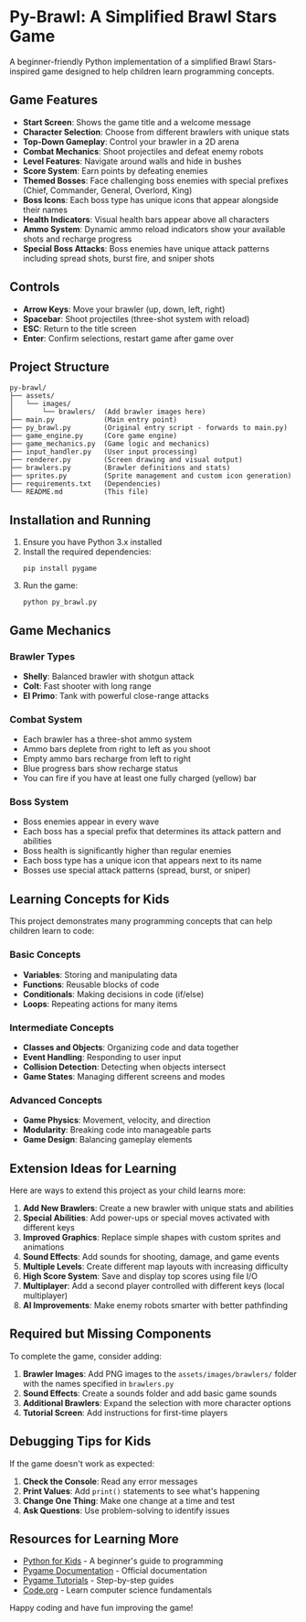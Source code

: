 # Py-Brawl: A Simplified Brawl Stars Game

A beginner-friendly Python implementation of a simplified Brawl Stars-inspired game designed to help children learn programming concepts.

## Game Features

- **Start Screen**: Shows the game title and a welcome message
- **Character Selection**: Choose from different brawlers with unique stats
- **Top-Down Gameplay**: Control your brawler in a 2D arena
- **Combat Mechanics**: Shoot projectiles and defeat enemy robots
- **Level Features**: Navigate around walls and hide in bushes
- **Score System**: Earn points by defeating enemies
- **Themed Bosses**: Face challenging boss enemies with special prefixes (Chief, Commander, General, Overlord, King)
- **Boss Icons**: Each boss type has unique icons that appear alongside their names
- **Health Indicators**: Visual health bars appear above all characters
- **Ammo System**: Dynamic ammo reload indicators show your available shots and recharge progress
- **Special Boss Attacks**: Boss enemies have unique attack patterns including spread shots, burst fire, and sniper shots

## Controls

- **Arrow Keys**: Move your brawler (up, down, left, right)
- **Spacebar**: Shoot projectiles (three-shot system with reload)
- **ESC**: Return to the title screen
- **Enter**: Confirm selections, restart game after game over

## Project Structure

```
py-brawl/
├── assets/
│   └── images/
│       └── brawlers/  (Add brawler images here)
├── main.py            (Main entry point)
├── py_brawl.py        (Original entry script - forwards to main.py)
├── game_engine.py     (Core game engine)
├── game_mechanics.py  (Game logic and mechanics)
├── input_handler.py   (User input processing)
├── renderer.py        (Screen drawing and visual output)
├── brawlers.py        (Brawler definitions and stats)
├── sprites.py         (Sprite management and custom icon generation)
├── requirements.txt   (Dependencies)
└── README.md          (This file)
```

## Installation and Running

1. Ensure you have Python 3.x installed
2. Install the required dependencies:
   ```
   pip install pygame
   ```
3. Run the game:
   ```
   python py_brawl.py
   ```

## Game Mechanics

### Brawler Types
- **Shelly**: Balanced brawler with shotgun attack
- **Colt**: Fast shooter with long range
- **El Primo**: Tank with powerful close-range attacks

### Combat System
- Each brawler has a three-shot ammo system
- Ammo bars deplete from right to left as you shoot
- Empty ammo bars recharge from left to right
- Blue progress bars show recharge status
- You can fire if you have at least one fully charged (yellow) bar

### Boss System
- Boss enemies appear in every wave
- Each boss has a special prefix that determines its attack pattern and abilities
- Boss health is significantly higher than regular enemies
- Each boss type has a unique icon that appears next to its name
- Bosses use special attack patterns (spread, burst, or sniper)

## Learning Concepts for Kids

This project demonstrates many programming concepts that can help children learn to code:

### Basic Concepts
- **Variables**: Storing and manipulating data
- **Functions**: Reusable blocks of code
- **Conditionals**: Making decisions in code (if/else)
- **Loops**: Repeating actions for many items

### Intermediate Concepts
- **Classes and Objects**: Organizing code and data together
- **Event Handling**: Responding to user input
- **Collision Detection**: Detecting when objects intersect
- **Game States**: Managing different screens and modes

### Advanced Concepts
- **Game Physics**: Movement, velocity, and direction
- **Modularity**: Breaking code into manageable parts
- **Game Design**: Balancing gameplay elements

## Extension Ideas for Learning

Here are ways to extend this project as your child learns more:

1. **Add New Brawlers**: Create a new brawler with unique stats and abilities
2. **Special Abilities**: Add power-ups or special moves activated with different keys
3. **Improved Graphics**: Replace simple shapes with custom sprites and animations
4. **Sound Effects**: Add sounds for shooting, damage, and game events
5. **Multiple Levels**: Create different map layouts with increasing difficulty
6. **High Score System**: Save and display top scores using file I/O
7. **Multiplayer**: Add a second player controlled with different keys (local multiplayer)
8. **AI Improvements**: Make enemy robots smarter with better pathfinding

## Required but Missing Components

To complete the game, consider adding:

1. **Brawler Images**: Add PNG images to the `assets/images/brawlers/` folder with the names specified in `brawlers.py`
2. **Sound Effects**: Create a sounds folder and add basic game sounds
3. **Additional Brawlers**: Expand the selection with more character options
4. **Tutorial Screen**: Add instructions for first-time players

## Debugging Tips for Kids

If the game doesn't work as expected:

1. **Check the Console**: Read any error messages
2. **Print Values**: Add `print()` statements to see what's happening
3. **Change One Thing**: Make one change at a time and test
4. **Ask Questions**: Use problem-solving to identify issues

## Resources for Learning More

- [Python for Kids](https://www.nostarch.com/pythonforkids) - A beginner's guide to programming
- [Pygame Documentation](https://www.pygame.org/docs/) - Official documentation
- [Pygame Tutorials](https://www.pygame.org/wiki/tutorials) - Step-by-step guides
- [Code.org](https://code.org/) - Learn computer science fundamentals

Happy coding and have fun improving the game!

